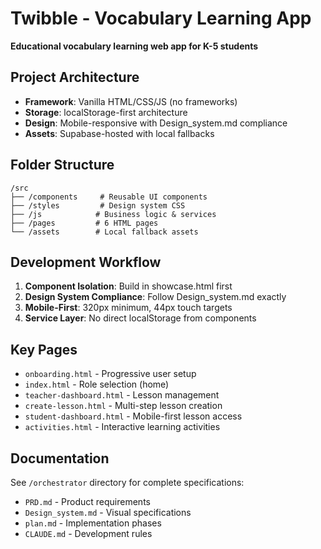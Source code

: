 # Twibble - Vocabulary Learning App

**Educational vocabulary learning web app for K-5 students**

## Project Architecture

- **Framework**: Vanilla HTML/CSS/JS (no frameworks)
- **Storage**: localStorage-first architecture  
- **Design**: Mobile-responsive with Design_system.md compliance
- **Assets**: Supabase-hosted with local fallbacks

## Folder Structure

```
/src
├── /components     # Reusable UI components
├── /styles         # Design system CSS
├── /js            # Business logic & services  
├── /pages         # 6 HTML pages
└── /assets        # Local fallback assets
```

## Development Workflow

1. **Component Isolation**: Build in showcase.html first
2. **Design System Compliance**: Follow Design_system.md exactly
3. **Mobile-First**: 320px minimum, 44px touch targets
4. **Service Layer**: No direct localStorage from components

## Key Pages

- `onboarding.html` - Progressive user setup
- `index.html` - Role selection (home)
- `teacher-dashboard.html` - Lesson management
- `create-lesson.html` - Multi-step lesson creation
- `student-dashboard.html` - Mobile-first lesson access
- `activities.html` - Interactive learning activities

## Documentation

See `/orchestrator` directory for complete specifications:
- `PRD.md` - Product requirements
- `Design_system.md` - Visual specifications  
- `plan.md` - Implementation phases
- `CLAUDE.md` - Development rules